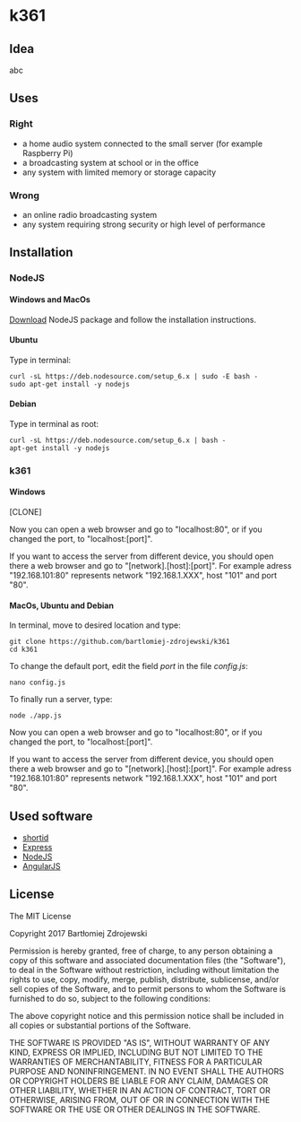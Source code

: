 # k361

## Idea

abc

## Uses

### Right

* a home audio system connected to the small server (for example Raspberry Pi)
* a broadcasting system at school or in the office
* any system with limited memory or storage capacity

### Wrong

* an online radio broadcasting system
* any system requiring strong security or high level of performance

## Installation

### NodeJS

#### Windows and MacOs

[Download](https://nodejs.org/en/download/current/) NodeJS package and follow the installation instructions.

#### Ubuntu

Type in terminal:

```
curl -sL https://deb.nodesource.com/setup_6.x | sudo -E bash -
sudo apt-get install -y nodejs
```

#### Debian

Type in terminal as root:

```
curl -sL https://deb.nodesource.com/setup_6.x | bash -
apt-get install -y nodejs
```

### k361

#### Windows

[CLONE]

Now you can open a web browser and go to "localhost:80", or if you changed the port, to "localhost:[port]".

If you want to access the server from different device, you should open there a web browser and go to "[network].[host]:[port]".
For example adress "192.168.101:80" represents network "192.168.1.XXX", host "101" and port "80".

#### MacOs, Ubuntu and Debian

In terminal, move to desired location and type:

```
git clone https://github.com/bartlomiej-zdrojewski/k361
cd k361
```

To change the default port, edit the field *port* in the file *config.js*:

```
nano config.js
```

To finally run a server, type:

```
node ./app.js
```

Now you can open a web browser and go to "localhost:80", or if you changed the port, to "localhost:[port]".

If you want to access the server from different device, you should open there a web browser and go to "[network].[host]:[port]".
For example adress "192.168.101:80" represents network "192.168.1.XXX", host "101" and port "80".

## Used software

* [shortid](https://www.npmjs.com/package/shortid)
* [Express](https://expressjs.com/)
* [NodeJS](https://nodejs.org/en/)
* [AngularJS](https://angularjs.org/)

## License

The MIT License

Copyright 2017 Bartłomiej Zdrojewski

Permission is hereby granted, free of charge, to any person obtaining a copy of this software and associated documentation files (the "Software"), to deal in the Software without restriction, including without limitation the rights to use, copy, modify, merge, publish, distribute, sublicense, and/or sell copies of the Software, and to permit persons to whom the Software is furnished to do so, subject to the following conditions:

The above copyright notice and this permission notice shall be included in all copies or substantial portions of the Software.

THE SOFTWARE IS PROVIDED "AS IS", WITHOUT WARRANTY OF ANY KIND, EXPRESS OR IMPLIED, INCLUDING BUT NOT LIMITED TO THE WARRANTIES OF MERCHANTABILITY, FITNESS FOR A PARTICULAR PURPOSE AND NONINFRINGEMENT. IN NO EVENT SHALL THE AUTHORS OR COPYRIGHT HOLDERS BE LIABLE FOR ANY CLAIM, DAMAGES OR OTHER LIABILITY, WHETHER IN AN ACTION OF CONTRACT, TORT OR OTHERWISE, ARISING FROM, OUT OF OR IN CONNECTION WITH THE SOFTWARE OR THE USE OR OTHER DEALINGS IN THE SOFTWARE.
